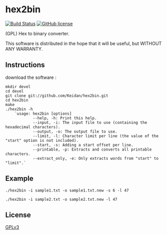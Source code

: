 # hex2bin
[![Build Status](https://img.shields.io/travis/Keidan/hex2bin/master.svg?style=plastic)](https://travis-ci.org/Keidan/hex2bin)
[![GitHub license](https://img.shields.io/github/license/Keidan/hex2bin.svg?style=plastic)](https://github.com/Keidan/hex2bin/blob/master/LICENSE)

(GPL) Hex to binary converter.

This software is distributed in the hope that it will be useful, but WITHOUT ANY WARRANTY.

## Instructions


download the software :

	mkdir devel
	cd devel
	git clone git://github.com/Keidan/hex2bin.git
	cd hex2bin
	make
	./hex2bin -h 
        `usage: hex2bin [options]
                --help, -h: Print this help.
                --input, -i: The input file to use (containing the hexadecimal characters).
                --output, -o: The output file to use.
                --limit, -l: Character limit per line (the value of the "start" option is not included).
                --start, -s: Adding a start offset per line.
                --printable, -p: Extracts and converts all printable characters.
                --extract_only, -e: Only extracts words from "start" to "limit".`

## Example

`./hex2bin -i sample1.txt -o sample1.txt.new -s 6 -l 47`

`./hex2bin -i sample2.txt -o sample2.txt.new -l 47`


## License

[GPLv3](https://github.com/Keidan/hex2bin/blob/master/LICENSE)
